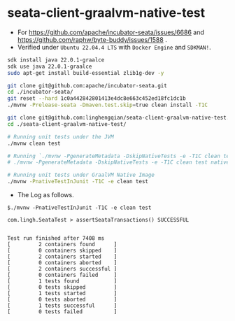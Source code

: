 # seata-client-graalvm-native-test

- For https://github.com/apache/incubator-seata/issues/6686 and https://github.com/raphw/byte-buddy/issues/1588 .
- Verified under `Ubuntu 22.04.4 LTS` with `Docker Engine` and `SDKMAN!`.
```bash
sdk install java 22.0.1-graalce
sdk use java 22.0.1-graalce
sudo apt-get install build-essential zlib1g-dev -y

git clone git@github.com:apache/incubator-seata.git
cd ./incubator-seata/
git reset --hard 1c0a442842801413e4dc8e663c452ed18fc1dc1b
./mvnw -Prelease-seata -Dmaven.test.skip=true clean install -T1C

git clone git@github.com:linghengqian/seata-client-graalvm-native-test.git
cd ./seata-client-graalvm-native-test/

# Running unit tests under the JVM
./mvnw clean test

# Running `./mvnw -PgenerateMetadata -DskipNativeTests -e -T1C clean test native:metadata-copy` is not necessary unless unit tests require more GRM
# ./mvnw -PgenerateMetadata -DskipNativeTests -e -T1C clean test native:metadata-copy

# Running unit tests under GraalVM Native Image
./mvnw -PnativeTestInJunit -T1C -e clean test
```

- The Log as follows.
```shell
$./mvnw -PnativeTestInJunit -T1C -e clean test

com.lingh.SeataTest > assertSeataTransactions() SUCCESSFUL


Test run finished after 7408 ms
[         2 containers found      ]
[         0 containers skipped    ]
[         2 containers started    ]
[         0 containers aborted    ]
[         2 containers successful ]
[         0 containers failed     ]
[         1 tests found           ]
[         0 tests skipped         ]
[         1 tests started         ]
[         0 tests aborted         ]
[         1 tests successful      ]
[         0 tests failed          ]

```